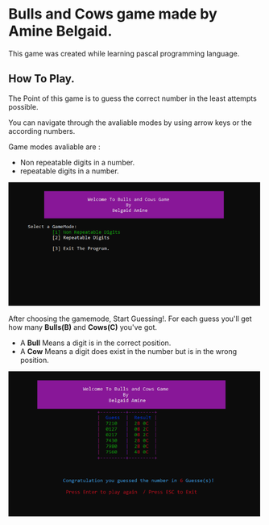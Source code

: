 # Bulls and Cows game made by Amine Belgaid.

This game was created while learning pascal programming language.

## How To Play.

The Point of this game is to guess the correct number in the least attempts possible.

You can navigate through the avaliable modes by using arrow keys or the according numbers.


Game modes avaliable are : 
* Non repeatable digits in a number.
* repeatable digits in a number.

<img src="https://github.com/MineBelgaid/Pascale/blob/master/Bulls%20and%20Cows%20Game/Images/Menu.PNG" width="500"/>

After choosing the gamemode, Start Guessing!.
For each guess you'll get how many **Bulls(**B**)** and **Cows(**C**)** you've got.
* A **Bull** Means a digit is in the correct position.
* A **Cow** Means a digit does exist in the number  but is in the wrong position.

<img src="https://github.com/MineBelgaid/Pascale/blob/master/Bulls%20and%20Cows%20Game/Images/Game1.PNG" width="500"/>



 
